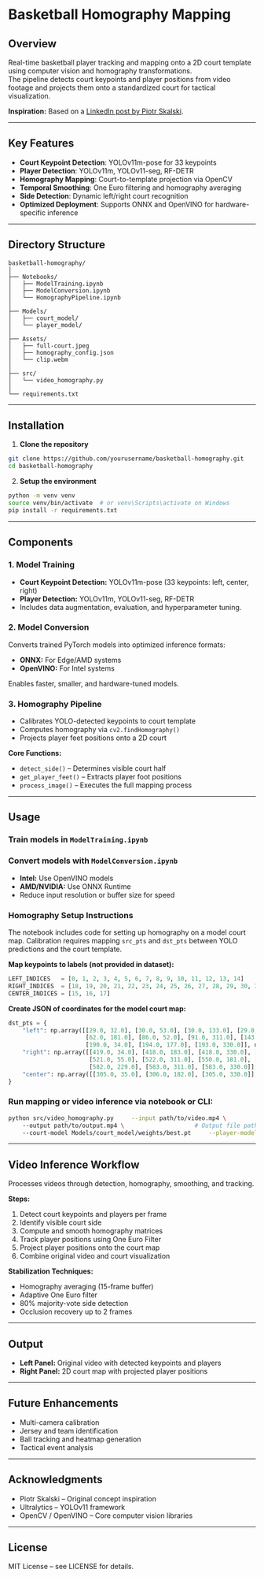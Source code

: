 # Basketball Homography Mapping

## Overview
Real-time basketball player tracking and mapping onto a 2D court template using computer vision and homography transformations.  
The pipeline detects court keypoints and player positions from video footage and projects them onto a standardized court for tactical visualization.

**Inspiration:** Based on a [LinkedIn post by Piotr Skalski](https://www.linkedin.com/posts/skalskip92_computervision-opensource-multimodal-activity-7333057483961217025-bIyP?utm_source=share&utm_medium=member_desktop&rcm=ACoAAFhjvx8BpCbKMiP-HDTAXhy8EHrvIU-FwlM).

---

## Key Features
- **Court Keypoint Detection**: YOLOv11m-pose for 33 keypoints  
- **Player Detection**: YOLOv11m, YOLOv11-seg, RF-DETR  
- **Homography Mapping**: Court-to-template projection via OpenCV  
- **Temporal Smoothing**: One Euro filtering and homography averaging  
- **Side Detection**: Dynamic left/right court recognition  
- **Optimized Deployment**: Supports ONNX and OpenVINO for hardware-specific inference  

---

## Directory Structure
```
basketball-homography/
│
├── Notebooks/
│   ├── ModelTraining.ipynb
│   ├── ModelConversion.ipynb
│   └── HomographyPipeline.ipynb
│
├── Models/
│   ├── court_model/
│   └── player_model/
│
├── Assets/
│   ├── full-court.jpeg
│   ├── homography_config.json
│   └── clip.webm
│
├── src/
│   └── video_homography.py
│
└── requirements.txt
```

---

## Installation

1. **Clone the repository**
```bash
git clone https://github.com/yourusername/basketball-homography.git
cd basketball-homography
```

2. **Setup the environment**
```bash
python -m venv venv
source venv/bin/activate  # or venv\Scripts\activate on Windows
pip install -r requirements.txt
```

---

## Components

### 1. Model Training
- **Court Keypoint Detection:** YOLOv11m-pose (33 keypoints: left, center, right)  
- **Player Detection:** YOLOv11m, YOLOv11-seg, RF-DETR  
- Includes data augmentation, evaluation, and hyperparameter tuning.

### 2. Model Conversion
Converts trained PyTorch models into optimized inference formats:  
- **ONNX:** For Edge/AMD systems  
- **OpenVINO:** For Intel systems  

Enables faster, smaller, and hardware-tuned models.

### 3. Homography Pipeline
- Calibrates YOLO-detected keypoints to court template  
- Computes homography via `cv2.findHomography()`  
- Projects player feet positions onto a 2D court  

**Core Functions:**
- `detect_side()` – Determines visible court half  
- `get_player_feet()` – Extracts player foot positions  
- `process_image()` – Executes the full mapping process  

---

## Usage
### Train models in `ModelTraining.ipynb`  
### Convert models with `ModelConversion.ipynb`
- **Intel:** Use OpenVINO models  
- **AMD/NVIDIA:** Use ONNX Runtime  
- Reduce input resolution or buffer size for speed  

### Homography Setup Instructions

The notebook includes code for setting up homography on a model court map. Calibration requires mapping `src_pts` and `dst_pts` between YOLO predictions and the court template.

**Map keypoints to labels (not provided in dataset):**
```python
LEFT_INDICES   = [0, 1, 2, 3, 4, 5, 6, 7, 8, 9, 10, 11, 12, 13, 14]
RIGHT_INDICES  = [18, 19, 20, 21, 22, 23, 24, 25, 26, 27, 28, 29, 30, 31, 32]
CENTER_INDICES = [15, 16, 17]
```

**Create JSON of coordinates for the model court map:**
```python
dst_pts = {
    "left": np.array([[29.0, 32.0], [30.0, 53.0], [30.0, 133.0], [29.0, 230.0], [29.0, 312.0], [28.0, 329.0],
                      [62.0, 181.0], [86.0, 52.0], [91.0, 311.0], [143.0, 134.0], [143.0, 181.0], [142.0, 230.0],
                      [190.0, 34.0], [194.0, 177.0], [193.0, 330.0]], dtype=np.float32),
    "right": np.array([[419.0, 34.0], [418.0, 183.0], [418.0, 330.0], [468.0, 135.0], [468.0, 184.0], [470.0, 228.0],
                       [521.0, 55.0], [522.0, 311.0], [550.0, 181.0], [584.0, 32.0], [585.0, 54.0], [581.0, 134.0],
                       [582.0, 229.0], [583.0, 311.0], [583.0, 330.0]], dtype=np.float32),
    "center": np.array([[305.0, 35.0], [306.0, 182.0], [305.0, 330.0]], dtype=np.float32),
}
```
### Run mapping or video inference via notebook or CLI:

```bash
python src/video_homography.py     --input path/to/video.mp4 \                      # Input video  
    --output path/to/output.mp4 \                    # Output file path  
    --court-model Models/court_model/weights/best.pt     --player-model Models/player_model/weights/best.pt     --court-map Assets/full-court.jpeg
```

---

## Video Inference Workflow
Processes videos through detection, homography, smoothing, and tracking.

**Steps:**
1. Detect court keypoints and players per frame  
2. Identify visible court side  
3. Compute and smooth homography matrices  
4. Track player positions using One Euro Filter  
5. Project player positions onto the court map  
6. Combine original video and court visualization  

**Stabilization Techniques:**
- Homography averaging (15-frame buffer)  
- Adaptive One Euro filter  
- 80% majority-vote side detection  
- Occlusion recovery up to 2 frames  

---

## Output
- **Left Panel:** Original video with detected keypoints and players  
- **Right Panel:** 2D court map with projected player positions  

---

## Future Enhancements
- Multi-camera calibration  
- Jersey and team identification  
- Ball tracking and heatmap generation  
- Tactical event analysis  

---

## Acknowledgments
- Piotr Skalski – Original concept inspiration  
- Ultralytics – YOLOv11 framework  
- OpenCV / OpenVINO – Core computer vision libraries  

---

## License
MIT License – see LICENSE for details.
